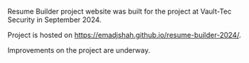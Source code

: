 Resume Builder project website was built for the project at Vault-Tec Security in September 2024.

Project is hosted on https://emadjshah.github.io/resume-builder-2024/.

Improvements on the project are underway.
